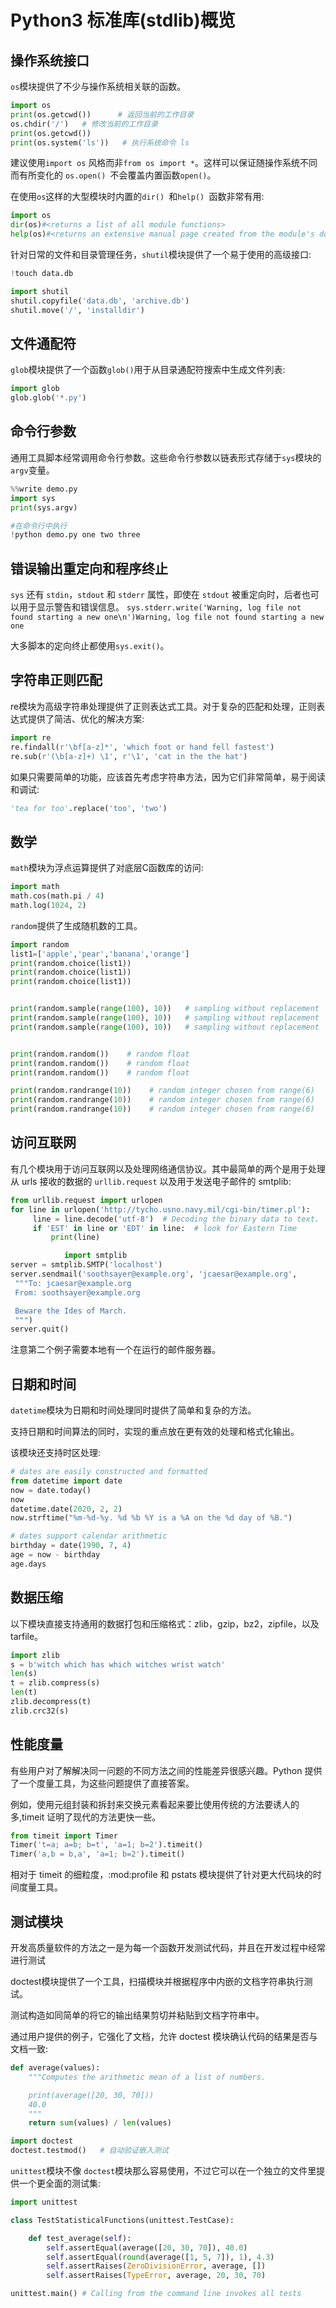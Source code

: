 # Python3 标准库(stdlib)概览

## 操作系统接口

`os`模块提供了不少与操作系统相关联的函数。

```Python
import os
print(os.getcwd())      # 返回当前的工作目录
os.chdir('/')   # 修改当前的工作目录
print(os.getcwd())
print(os.system('ls'))   # 执行系统命令 ls
```

建议使用`import os` 风格而非`from os import *`。这样可以保证随操作系统不同而有所变化的 `os.open() `不会覆盖内置函数`open()`。

在使用`os`这样的大型模块时内置的`dir() `和`help() `函数非常有用:

```Python
import os
dir(os)#<returns a list of all module functions>
help(os)#<returns an extensive manual page created from the module's docstrings>
```

针对日常的文件和目录管理任务，`shutil`模块提供了一个易于使用的高级接口:

```Python
!touch data.db

import shutil
shutil.copyfile('data.db', 'archive.db')
shutil.move('/', 'installdir')
```

## 文件通配符

`glob`模块提供了一个函数`glob()`用于从目录通配符搜索中生成文件列表:

```Python
import glob
glob.glob('*.py')
```

## 命令行参数

通用工具脚本经常调用命令行参数。这些命令行参数以链表形式存储于`sys`模块的`argv`变量。

```Python
%%write demo.py
import sys
print(sys.argv)
```

```Python
#在命令行中执行
!python demo.py one two three
```


## 错误输出重定向和程序终止

`sys` 还有 `stdin`，`stdout` 和 `stderr` 属性，即使在 `stdout` 被重定向时，后者也可以用于显示警告和错误信息。
`sys.stderr.write('Warning, log file not found starting a new one\n')Warning, log file not found starting a new one`

大多脚本的定向终止都使用`sys.exit()`。

## 字符串正则匹配

re模块为高级字符串处理提供了正则表达式工具。对于复杂的匹配和处理，正则表达式提供了简洁、优化的解决方案:

```Python
import re
re.findall(r'\bf[a-z]*', 'which foot or hand fell fastest')
re.sub(r'(\b[a-z]+) \1', r'\1', 'cat in the the hat')
```

如果只需要简单的功能，应该首先考虑字符串方法，因为它们非常简单，易于阅读和调试:

```Python
'tea for too'.replace('too', 'two')
```

## 数学

`math`模块为浮点运算提供了对底层C函数库的访问:

```Python
import math
math.cos(math.pi / 4)
math.log(1024, 2)
```

`random`提供了生成随机数的工具。

```Python
import random
list1=['apple','pear','banana','orange']
print(random.choice(list1))
print(random.choice(list1))
print(random.choice(list1))


print(random.sample(range(100), 10))   # sampling without replacement
print(random.sample(range(100), 10))   # sampling without replacement
print(random.sample(range(100), 10))   # sampling without replacement


print(random.random())    # random float
print(random.random())    # random float
print(random.random())    # random float

print(random.randrange(10))    # random integer chosen from range(6)
print(random.randrange(10))    # random integer chosen from range(6)
print(random.randrange(10))    # random integer chosen from range(6)
```

## 访问互联网

有几个模块用于访问互联网以及处理网络通信协议。其中最简单的两个是用于处理从 urls 接收的数据的 `urllib.request` 以及用于发送电子邮件的 smtplib:

```Python
from urllib.request import urlopen
for line in urlopen('http://tycho.usno.navy.mil/cgi-bin/timer.pl'):
     line = line.decode('utf-8')  # Decoding the binary data to text.
     if 'EST' in line or 'EDT' in line:  # look for Eastern Time
         print(line)

            import smtplib
server = smtplib.SMTP('localhost')
server.sendmail('soothsayer@example.org', 'jcaesar@example.org',
 """To: jcaesar@example.org
 From: soothsayer@example.org

 Beware the Ides of March.
 """)
server.quit()
```

注意第二个例子需要本地有一个在运行的邮件服务器。

## 日期和时间

`datetime`模块为日期和时间处理同时提供了简单和复杂的方法。

支持日期和时间算法的同时，实现的重点放在更有效的处理和格式化输出。

该模块还支持时区处理:

```Python
# dates are easily constructed and formatted
from datetime import date
now = date.today()
now
datetime.date(2020, 2, 2)
now.strftime("%m-%d-%y. %d %b %Y is a %A on the %d day of %B.")

# dates support calendar arithmetic
birthday = date(1990, 7, 4)
age = now - birthday
age.days
```

## 数据压缩

以下模块直接支持通用的数据打包和压缩格式：zlib，gzip，bz2，zipfile，以及 tarfile。

```Python
import zlib
s = b'witch which has which witches wrist watch'
len(s)
t = zlib.compress(s)
len(t)
zlib.decompress(t)
zlib.crc32(s)
```

## 性能度量

有些用户对了解解决同一问题的不同方法之间的性能差异很感兴趣。Python 提供了一个度量工具，为这些问题提供了直接答案。

例如，使用元组封装和拆封来交换元素看起来要比使用传统的方法要诱人的多,timeit 证明了现代的方法更快一些。

```Python
from timeit import Timer
Timer('t=a; a=b; b=t', 'a=1; b=2').timeit()
Timer('a,b = b,a', 'a=1; b=2').timeit()
```

相对于 timeit 的细粒度，:mod:profile 和 pstats 模块提供了针对更大代码块的时间度量工具。

## 测试模块

开发高质量软件的方法之一是为每一个函数开发测试代码，并且在开发过程中经常进行测试

doctest模块提供了一个工具，扫描模块并根据程序中内嵌的文档字符串执行测试。

测试构造如同简单的将它的输出结果剪切并粘贴到文档字符串中。

通过用户提供的例子，它强化了文档，允许 doctest 模块确认代码的结果是否与文档一致:

```Python
def average(values):
    """Computes the arithmetic mean of a list of numbers.

    print(average([20, 30, 70]))
    40.0
    """
    return sum(values) / len(values)

import doctest
doctest.testmod()   # 自动验证嵌入测试
```

`unittest`模块不像 `doctest`模块那么容易使用，不过它可以在一个独立的文件里提供一个更全面的测试集:

```Python
import unittest

class TestStatisticalFunctions(unittest.TestCase):

    def test_average(self):
        self.assertEqual(average([20, 30, 70]), 40.0)
        self.assertEqual(round(average([1, 5, 7]), 1), 4.3)
        self.assertRaises(ZeroDivisionError, average, [])
        self.assertRaises(TypeError, average, 20, 30, 70)

unittest.main() # Calling from the command line invokes all tests
```